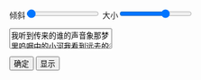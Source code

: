 <!--template{null}-->
倾斜<input type='range' id='range' value=1 setp=1 min=0 max=100>
大小<input type='range' id='range2' value=20 setp=1 min=1 max=30>
<textarea id='text'>我听到传来的谁的声音象那梦里呜咽中的小河我看到远去的谁的步伐遮住告别时哀伤的眼神不明白的是为何你情愿让风尘刻画你的样子是否来迟了命运的渊源早谢了你的笑容我的心情那悲歌总会在梦中惊醒诉说一点哀伤过的往事那看似满不在乎转过身的是风干泪眼后萧瑟的影子不明白的是为何人世间总不能溶解你的样子是否来迟了明日的渊源早谢了你的笑容我的心情不变的你伫立在茫茫的尘世中聪明的孩子提着心爱的灯笼潇洒的你将心事化进尘缘中孤独的孩子你是造物的恩宠</textarea>
<button id='submit'>确定</button>
<button id='showText'>显示</button>
<div id='cvs-ctn'></div>
<br>
<canvas id='cvs'></canvas>
<br>
<script nocache='true' _src='color-text.js'></script>
